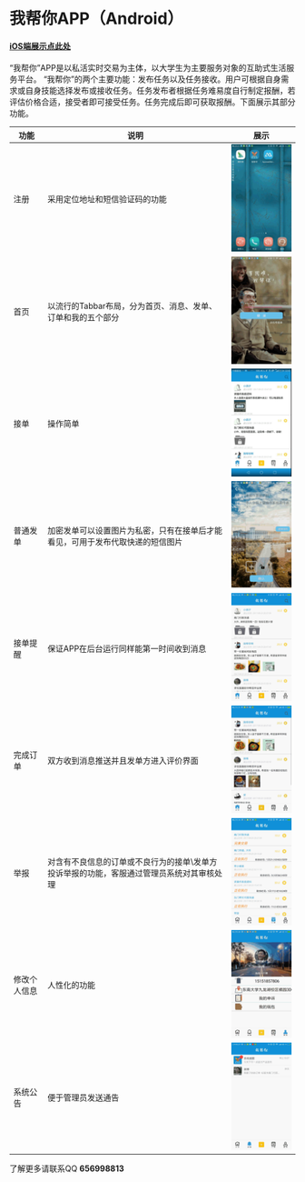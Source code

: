 # 我帮你APP（Android）
#### [iOS端展示点此处](https://github.com/sunxilin/IHELPU-IOS-)
 “我帮你”APP是以私活实时交易为主体，以大学生为主要服务对象的互助式生活服务平台。 “我帮你”的两个主要功能：发布任务以及任务接收。用户可根据自身需求或自身技能选择发布或接收任务。任务发布者根据任务难易度自行制定报酬，若评估价格合适，接受者即可接受任务。任务完成后即可获取报酬。下面展示其部分功能。
 
 功能 | 说明 | 展示
 ------------------- | ------------- | ---------
 注册 | 采用定位地址和短信验证码的功能 | ![](https://github.com/sunxilin/IHELPU-Android-/blob/master/%E6%B3%A8%E5%86%8C.gif)
 首页 | 以流行的Tabbar布局，分为首页、消息、发单、订单和我的五个部分 | ![](https://github.com/sunxilin/IHELPU-Android-/blob/master/%E9%A6%96%E9%A1%B5.gif)
 接单 | 操作简单 | ![](https://github.com/sunxilin/IHELPU-Android-/blob/master/%E6%8E%A5%E5%8D%95_2.gif)
 普通发单 | 加密发单可以设置图片为私密，只有在接单后才能看见，可用于发布代取快递的短信图片 | ![](https://github.com/sunxilin/IHELPU-Android-/blob/master/%E6%99%AE%E9%80%9A%E5%8F%91%E5%8D%95.gif)
 接单提醒 | 保证APP在后台运行同样能第一时间收到消息 | ![](https://github.com/sunxilin/IHELPU-Android-/blob/master/%E6%8E%A5%E5%8D%95%E6%8F%90%E9%86%92.gif)
 完成订单 | 双方收到消息推送并且发单方进入评价界面 | ![](https://github.com/sunxilin/IHELPU-Android-/blob/master/%E5%AE%8C%E6%88%90%E8%AE%A2%E5%8D%95.gif)
 举报 | 对含有不良信息的订单或不良行为的接单\发单方投诉举报的功能，客服通过管理员系统对其审核处理 | ![](https://github.com/sunxilin/IHELPU-Android-/blob/master/%E4%B8%BE%E6%8A%A5.gif)
 修改个人信息 | 人性化的功能 | ![](https://github.com/sunxilin/IHELPU-Android-/blob/master/%E4%BF%AE%E6%94%B9%E4%B8%AA%E4%BA%BA%E4%BF%A1%E6%81%AF.gif)
 系统公告 | 便于管理员发送通告 | ![](https://github.com/sunxilin/IHELPU-Android-/blob/master/%E7%B3%BB%E7%BB%9F%E5%85%AC%E5%91%8A.gif)

了解更多请联系QQ  **656998813**
